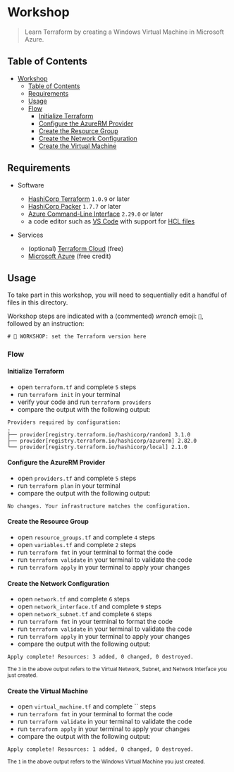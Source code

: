 # Workshop

> Learn Terraform by creating a Windows Virtual Machine in Microsoft Azure.

## Table of Contents

- [Workshop](#workshop)
  - [Table of Contents](#table-of-contents)
  - [Requirements](#requirements)
  - [Usage](#usage)
  - [Flow](#flow)
    - [Initialize Terraform](#initialize-terraform)
    - [Configure the AzureRM Provider](#configure-the-azurerm-provider)
    - [Create the Resource Group](#create-the-resource-group)
    - [Create the Network Configuration](#create-the-network-configuration)
    - [Create the Virtual Machine](#create-the-virtual-machine)

## Requirements

* Software
  * [HashiCorp Terraform](https://www.terraform.io/downloads.html) `1.0.9` or later
  * [HashiCorp Packer](https://www.packer.io/downloads) `1.7.7` or later
  * [Azure Command-Line Interface](https://docs.microsoft.com/en-us/cli/azure/) `2.29.0` or later
  * a code editor such as [VS Code](https://code.visualstudio.com) with support for [HCL files](https://marketplace.visualstudio.com/items?itemName=HashiCorp.terraform)

* Services
  * (optional) [Terraform Cloud](https://app.terraform.io/signup/account) (free)
  * [Microsoft Azure](https://azure.microsoft.com/en-us/free/) (free credit)

## Usage

To take part in this workshop, you will need to sequentially edit a handful of files in this directory.

Workshop steps are indicated with a (commented) _wrench_ emoji: `🔧`, followed by an instruction:

```hcl
# 🔧 WORKSHOP: set the Terraform version here
```

### Flow

#### Initialize Terraform

* open `terraform.tf` and complete `5` steps
* run `terraform init` in your terminal
* verify your code and run `terraform providers`
* compare the output with the following output:

```shell
Providers required by configuration:
.
├── provider[registry.terraform.io/hashicorp/random] 3.1.0
├── provider[registry.terraform.io/hashicorp/azurerm] 2.82.0
└── provider[registry.terraform.io/hashicorp/local] 2.1.0
```

#### Configure the AzureRM Provider

* open `providers.tf` and complete `5` steps
* run `terraform plan` in your terminal
* compare the output with the following output:

```shell
No changes. Your infrastructure matches the configuration.
```

#### Create the Resource Group

* open `resource_groups.tf` and complete `4` steps
* open `variables.tf` and complete `2` steps
* run `terraform fmt` in your terminal to format the code
* run `terraform validate` in your terminal to validate the code
* run `terraform apply` in your terminal to apply your changes

#### Create the Network Configuration

* open `network.tf` and complete `6` steps
* open `network_interface.tf` and complete `9` steps
* open `network_subnet.tf` and complete `6` steps
* run `terraform fmt` in your terminal to format the code
* run `terraform validate` in your terminal to validate the code
* run `terraform apply` in your terminal to apply your changes
* compare the output with the following output:

```shell
Apply complete! Resources: 3 added, 0 changed, 0 destroyed.
```

<small>The `3` in the above output refers to the Virtual Network, Subnet, and Network Interface you just created.</small>

#### Create the Virtual Machine

* open `virtual_machine.tf` and complete `` steps
* run `terraform fmt` in your terminal to format the code
* run `terraform validate` in your terminal to validate the code
* run `terraform apply` in your terminal to apply your changes
* compare the output with the following output:

```shell
Apply complete! Resources: 1 added, 0 changed, 0 destroyed.
```

<small>The `1` in the above output refers to the Windows Virtual Machine you just created.</small>
